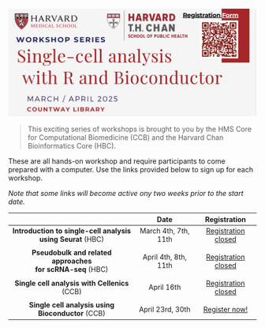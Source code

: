 <p align="center">
<img src="assets/images/series_banner.png" width="900">
</p>


> This exciting series of workshops is brought to you by the HMS Core for Computational Biomedicine (CCB) and the Harvard Chan Bioinformatics Core (HBC). 

These are all hands-on workshop and require participants to come prepared with a computer. Use the links provided below to sign up for each workshop. 

_Note that some links will become active ony two weeks prior to the start date._


|  | Date | Registration |
| :----: | :----: |  :----: | 
| **Introduction to single-cell analysis <br> using Seurat** (HBC) | March 4th, 7th, 11th | [Registration closed]() |
| | |  |
| **Pseudobulk and related approaches <br> for scRNA-seq** (HBC)| April 4th, 8th, 11th | [Registration closed]() |
| | |  |
| **Single cell analysis with Cellenics** (CCB)| April 16th | [Registration closed]()  |
| | |  |
| **Single cell analysis using Bioconductor** (CCB)| April 23rd, 30th | [Register now!](https://hms.az1.qualtrics.com/jfe/form/SV_71H3knrA3ar37tY) |



